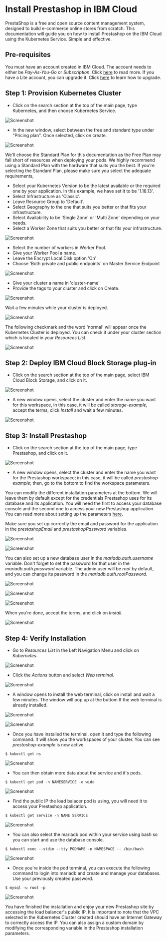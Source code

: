 # Install Prestashop in IBM Cloud

PrestaShop is a free and open source content management system, designed to build e-commerce online stores from scratch. This documentation will guide you on how to install Prestashop on the IBM Cloud using the Kubernetes Service. Simple and effective.

## Pre-requisites

You must have an account created in IBM Cloud. The account needs to either be *Pay-As-You-Go* or *Subscription*. Click [here](https://cloud.ibm.com/docs/account?topic=account-accounts "here") to read more.
If you have a Lite account, you can upgrade it. Click [here](https://cloud.ibm.com/docs/account?topic=account-account-getting-started#account-gs-upgrade "here") to learn how to upgrade.

## Step 1: Provision Kubernetes Cluster

* Click on the search section at the top of the main page, type Kubernetes, and then choose Kubernetes Service.

![Screenshot](Kubernetes1.png)

* In the new window, select between the free and standard type under "Pricing plan". Once selected, click on create.

![Screenshot](KubernetesPaid1.PNG)

We'll choose the Standard Plan for this documentation as the Free Plan may fall short of resources when deploying your pods. We highly recommend using a Standard Plan with the hardware that suits you the best. If you're selecting the Standard Plan, please make sure you select the adequate requirements,

* Select your Kubernetes Version to be the latest available or the required one by your application. In this example, we have set it to be '1.18.13'.
* Select Infrastructure as 'Classic'.
* Leave Resource Group to 'Default'.
* Select Geography to the one that suits you better or that fits your infrastructure.
* Select Availability to be 'Single Zone' or 'Multi Zone' depending on your needs.
* Select a Worker Zone that suits you better or that fits your infrastructure.

![Screenshot](KubernetesPaid2.PNG)

* Select the number of workers in Worker Pool.
* Give your Worker Pool a name.
* Leave the Encrypt Local Disk option 'On'
* Choose 'Both private and public endpoints' on Master Service Endpoint

![Screenshot](KubernetesPaid4.PNG)

* Give your cluster a name in 'cluster-name'
* Provide the tags to your cluster and click on Create.

![Screenshot](KubernetesPaid5.PNG)

Wait a few minutes while your cluster is deployed.

![Screenshot](KubernetesPaid3.PNG)

The following checkmark and the word 'normal' will appear once the Kubernetes Cluster is deployed. You can check it under your cluster section which is located in your *Resources List*.

![Screenshot](KubernetesPaid6.PNG)


## Step 2:  Deploy IBM Cloud Block Storage plug-in

* Click on the search section at the top of the main page, select IBM Cloud Block Storage, and click on it.

![Screenshot](StoragePaid1.PNG)

* A new window opens, select the cluster and enter the name you want for this workspace, in this case, it will be called _storage-example_, accept the terms, click *Install* and wait a few minutes.

![Screenshot](StoragePaid2.PNG)


## Step 3: Install Prestashop

* Click on the search section at the top of the main page, type Prestashop, and click on it.

![Screenshot](Presta1.PNG)

* A new window opens, select the cluster and enter the name you want for the Prestashop workspace; in this case, it will be called _prestashop-example_; then, go to the bottom to find the workspace parameters.

You can modify the different installation parameters at the bottom. We will leave them by default except for the credentials Prestashop uses for its database and its application. You will need the first to access your database console and the second one to access your new Prestashop application. You can read more about setting up the parameters [here](https://cloud.ibm.com/catalog/content/prestashop "here").

Make sure you set up correctly the email and password for the application in the _prestashopEmail_ and _prestashopPassword_ variables. 

![Screenshot](Presta6.PNG)

![Screenshot](Presta7.PNG)

You can also set up a new database user in the  _mariadb.auth.username_ variable. Don't forget to set the password for that user in the _mariadb.auth.password_ variable. The admin user will be _root_ by default, and you can change its password in the _mariadb.auth.rootPassword_.

![Screenshot](Presta4.PNG)

![Screenshot](Presta5.PNG)

![Screenshot](Presta3.PNG)

When you're done, accept the terms, and click on *Install*.

![Screenshot](Presta2.PNG)


## Step 4: Verify Installation

* Go to *Resources List* in the Left Navigation Menu and click on *Kubernetes*.

![Screenshot](test1.png)

* Click the *Actions* button and select *Web terminal*.

![Screenshot](test2.PNG)

* A window opens to install the web terminal, click on install and wait a few minutes. The window will pop up at the buttom If the web terminal is already installed.

![Screenshot](test3.PNG)

![Screenshot](test7.PNG)

* Once you have installed the terminal, open it and type the following command. It will show you the workspaces of your cluster. You can see *prestashop-example* is now active.

`$ kubectl get ns`

![Screenshot](testpresta1.PNG)

* You can then obtain more data about the service and it's pods.

`$ kubectl get pod -n NAMESERVICE -o wide`

![Screenshot](testpresta2.PNG)

* Find the public IP the load balacer pod is using, you will need it to access your Prestashop application.

`$ kubectl get service -n NAME SERVICE`

![Screenshot](testpresta3.PNG)

* You can also select the mariadb pod within your service using bash so you can start and use the database console.

`$ kubectl exec --stdin --tty PODNAME -n NAMESPACE -- /bin/bash`

![Screenshot](testpresta5.PNG)

* Once you're inside the pod terminal, you can execute the following command to login into mariadb and create and manage your databases. Use your previously created password.

`$ mysql -u root -p`

![Screenshot](testpresta4.PNG)

You have finished the installation and enjoy your new Prestashop site by accessing the load balancer's public IP. It is important to note that the VPC selected in the Kubernetes Cluster created should have an Internet Gateway to correctly access the IP. You can also assign a custom domain by modifying the corresponding variable in the Prestashop installation parameters.
